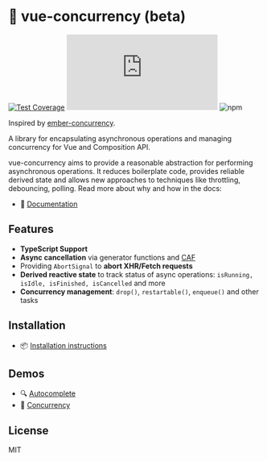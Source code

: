 # 🚦 vue-concurrency (beta)

[![Test Coverage](https://api.codeclimate.com/v1/badges/59a2cde627ebcefcbba4/test_coverage)](https://codeclimate.com/github/MartinMalinda/vue-concurrency/test_coverage) [![gzip size](http://img.badgesize.io/https://unpkg.com/vue-concurrency/dist/index.modern.js?compression=gzip&label=gzip)](https://unpkg.com/vue-concurrency/dist/index.modern.js) ![npm](https://img.shields.io/npm/v/vue-concurrency)

Inspired by [ember-concurrency](http://ember-concurrency.com/).

A library for encapsulating asynchronous operations and managing concurrency for Vue and Composition API.

vue-concurrency aims to provide a reasonable abstraction for performing asynchronous operations. It reduces boilerplate code, provides reliable derived state and allows new approaches to techniques like throttling, debouncing, polling. Read more about why and how in the docs:

- 📖 [Documentation](https://vue-concurrency.netlify.app/)

## Features

- **TypeScript Support**
- **Async cancellation** via generator functions and [CAF](https://github.com/getify/CAF)
- Providing `AbortSignal` to **abort XHR/Fetch requests**
- **Derived reactive state** to track status of async operations: `isRunning, isIdle, isFinished, isCancelled` and more
- **Concurrency management**: `drop()`, `restartable()`, `enqueue()` and other tasks

## Installation

- 📦 [Installation instructions](https://vue-concurrency.netlify.app/installation/)

## Demos

- 🔍 [Autocomplete](https://vue-concurrency.netlify.app/examples/autocomplete/)
- 🚦 [Concurrency](https://vue-concurrency.netlify.app/managing-concurrency/)

## License

MIT
